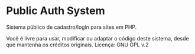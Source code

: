 # Public Auth System
Sistema público de cadastro/login para sites em PHP.

Você é livre para usar, modificar ou adaptar o código deste sistema, desde que mantenha os créditos originais.
Licença: GNU GPL v.2
